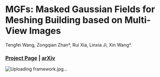 # MGFs: Masked Gaussian Fields for Meshing Building based on Multi-View Images
Tengfei Wang, Zongqian Zhan*, Rui Xia, Linxia Ji, Xin Wang*.
### [Project Page](https://tfwang-9527.github.io/MGFs/) | [arXiv](https://arxiv.org/abs/2408.03060)
![Uploading framework.jpg…]()
